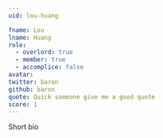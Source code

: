 ```yaml
---
uid: lou-huang

fname: Lou
lname: Huang
role:
  - overlord: true
  - member: true
  - accomplice: false
avatar: 
twitter: baron
github: baron
quote: Quick someone give me a good quote
score: 1
---
```


Short bio
